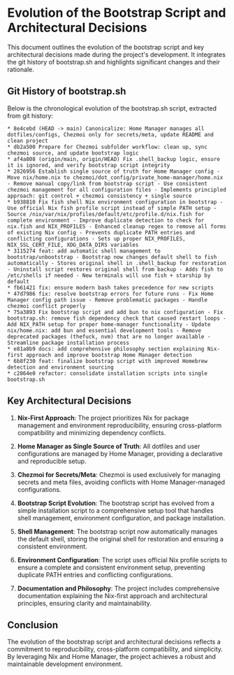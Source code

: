 # Evolution of the Bootstrap Script and Architectural Decisions

This document outlines the evolution of the bootstrap script and key architectural decisions made during the project's development. It integrates the git history of bootstrap.sh and highlights significant changes and their rationale.

## Git History of bootstrap.sh

Below is the chronological evolution of the bootstrap.sh script, extracted from git history:

```
* 8e4cebd (HEAD -> main) Canonicalize: Home Manager manages all dotfiles/configs, Chezmoi only for secrets/meta, update README and clean project
* db2a500 Prepare for Chezmoi subfolder workflow: clean up, sync chezmoi source, and update bootstrap logic
* af4a808 (origin/main, origin/HEAD) Fix .shell_backup logic, ensure it is ignored, and verify bootstrap script integrity
* 2826956 Establish single source of truth for Home Manager config - Move nix/home.nix to chezmoi/dot_config/private_home-manager/home.nix - Remove manual copy/link from bootstrap script - Use consistent chezmoi management for all configuration files - Implements principled approach: git control + chezmoi consistency + single source
* b938810 Fix fish shell Nix environment configuration in bootstrap - Use official Nix fish profile script instead of simple PATH setup - Source /nix/var/nix/profiles/default/etc/profile.d/nix.fish for complete environment - Improve duplicate detection to check for nix.fish and NIX_PROFILES - Enhanced cleanup regex to remove all forms of existing Nix config - Prevents duplicate PATH entries and conflicting configurations - Sets up proper NIX_PROFILES, NIX_SSL_CERT_FILE, XDG_DATA_DIRS variables
* 3115274 feat: add automatic shell management to bootstrap/unbootstrap - Bootstrap now changes default shell to fish automatically - Stores original shell in .shell_backup for restoration - Uninstall script restores original shell from backup - Adds fish to /etc/shells if needed - New terminals will use fish + starship by default
* fb61421 fix: ensure modern bash takes precedence for new scripts
* 47d7986 fix: resolve bootstrap errors for future runs - Fix Home Manager config path issue - Remove problematic packages - Handle chezmoi conflict properly
* 75a3893 Fix bootstrap script and add bun to nix configuration - Fix bootstrap.sh: remove fish dependency check that caused restart loops - Add NIX_PATH setup for proper home-manager functionality - Update nix/home.nix: add bun and essential development tools - Remove deprecated packages (thefuck, nvm) that are no longer available - Streamline package installation process
* e81a8b9 docs: add comprehensive philosophy section explaining Nix-first approach and improve bootstrap Home Manager detection
* 6b8f230 feat: finalize bootstrap script with improved Homebrew detection and environment sourcing
* c2864e0 refactor: consolidate installation scripts into single bootstrap.sh
```

## Key Architectural Decisions

1. **Nix-First Approach**: The project prioritizes Nix for package management and environment reproducibility, ensuring cross-platform compatibility and minimizing dependency conflicts.

2. **Home Manager as Single Source of Truth**: All dotfiles and user configurations are managed by Home Manager, providing a declarative and reproducible setup.

3. **Chezmoi for Secrets/Meta**: Chezmoi is used exclusively for managing secrets and meta files, avoiding conflicts with Home Manager-managed configurations.

4. **Bootstrap Script Evolution**: The bootstrap script has evolved from a simple installation script to a comprehensive setup tool that handles shell management, environment configuration, and package installation.

5. **Shell Management**: The bootstrap script now automatically manages the default shell, storing the original shell for restoration and ensuring a consistent environment.

6. **Environment Configuration**: The script uses official Nix profile scripts to ensure a complete and consistent environment setup, preventing duplicate PATH entries and conflicting configurations.

7. **Documentation and Philosophy**: The project includes comprehensive documentation explaining the Nix-first approach and architectural principles, ensuring clarity and maintainability.

## Conclusion

The evolution of the bootstrap script and architectural decisions reflects a commitment to reproducibility, cross-platform compatibility, and simplicity. By leveraging Nix and Home Manager, the project achieves a robust and maintainable development environment.
